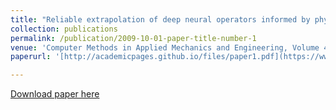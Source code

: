 ```yaml
---
title: "Reliable extrapolation of deep neural operators informed by physics or sparse observations"
collection: publications
permalink: /publication/2009-10-01-paper-title-number-1
venue: 'Computer Methods in Applied Mechanics and Engineering, Volume 412, 1 July 2023, 116064'
paperurl: '[http://academicpages.github.io/files/paper1.pdf](https://www.sciencedirect.com/science/article/abs/pii/S0045782523001883)'

---
```


[Download paper here]([http://academicpages.github.io/files/paper1.pdf](https://arxiv.org/abs/2212.06347))
